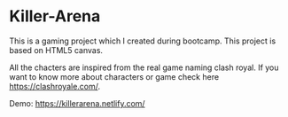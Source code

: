 # Killer-Arena

This is a gaming project which I created during bootcamp. This project is based on HTML5 canvas.

All the chacters are inspired from the real game naming clash royal. If you want to know more about characters or game check here https://clashroyale.com/.

Demo: https://killerarena.netlify.com/

